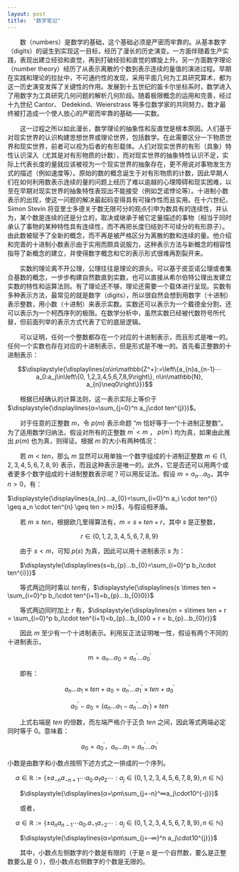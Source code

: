 ```yaml
---
layout: post
title:  "数学笔记"
---
```


&ensp;&ensp;&ensp;&ensp;数（numbers）是数学的基础，这个基础必须是严密而牢靠的。从基本数字（digits）的诞生到实现这一目标，经历了漫长的历史演变。一方面伴随着生产实践，表现出建立经验和直觉，再到打破经验和直觉的螺旋上升。另一方面数字理论（number theory）经历了从表示离散的个数到表示连续的量值的演进过程。早期在实践和理论的拉扯中，不可通约性的发现，采用平面几何为工具研究算术，都为这一历史演变发挥了关键性的作用。发展到十五世纪的笛卡尔坐标系时，数学进入了用数字为工具研究几何问题的解析几何阶段。随着极限概念的运用和完善，经过十九世纪 Cantor、 Dedekind、Weierstrass 等多位数学家的共同努力，数才最终被打造成一个使人放心的严密而牢靠的基础——实数。

&ensp;&ensp;&ensp;&ensp;这一过程之所以如此漫长，数学理论的抽象性和反直觉是根本原因。人们基于对现实世界的认识构建思想世界或理论世界，包括数学。在此需要区分一下物质世界和现实世界，前者可以视为后者的有形载体。人们对现实世界的有形（具象）特性认识深入（尤其是对有形物质的计数），而对现实世界的抽象特性认识不足，实际上代表长度的量就应该被视为一个现实世界的抽象存在，更不用说对事物发生方式的描述（例如速度等）。原始的数的概念诞生于对有形物质的计数，因此早期人们在如何利用数表示连续的量的问题上经历了难以逾越的心理障碍和现实困难，以至在早期对现实世界的抽象特性表现出不能接受（例如芝诺悖论等）。十进制小数表示的出现，使这一问题的解决最起码变得具有可操作性而且实用。在十六世纪，Simon Stevin 将亚里士多德关于数无限可分的观点引申为数具有的连续性，并认为，某个数是连续的还是分立的，取决或继承于被它定量描述的事物（相当于同时承认了事物的某种特性具有连续性，而不再把长度归结到不可续分的有形原子）。由此数被赋予了全新的概念，而不再是被严格区分为离散的数和连续的量。他介绍和完善的十进制小数表示由于实用而颇具说服力，这种表示方法与新概念的相容性指导了新概念的建立，并使得数字概念和它的表示形式很难再割裂开来。

&ensp;&ensp;&ensp;&ensp;实数的理论离不开公理，公理往往是理论的源头。可以基于皮亚诺公理或者集合基数的概念，一步步构建自然数直到实数，也可以直接从希尔伯特公理出发建立实数的特性和运算法则。有了理论还不够，理论还需要一个载体进行呈现。实数有多种表示方法，最常见的就是数字（digits），所以很自然会想到用数字（十进制）表示整数，用小数（十进制）来表示实数。实数还可以表示为一个戴德金分割，还可以表示为一个柯西序列的极限。在数学分析中，虽然实数已经被代数符号所代替，但前面列举的表示方式代表了它的底层逻辑。

&ensp;&ensp;&ensp;&ensp;可以证明，任何一个整数都存在一个对应的十进制表示，而且形式是唯一的。任何一个实数也存在对应的十进制表示，但是形式是不唯一的。首先看正整数的十进制表示：

$$\displaystyle{\displaylines{α\in\mathbb{Z^+}:=\left\{a_{n}a_{n-1}⋯a_0:a_j\in\left\{0, 1,2,3,4,5,6,7,8,9\right\}, n\in\mathbb{N}, a_{n}\neq0\right\}}}$$

&ensp;&ensp;&ensp;&ensp;根据已经确认的计算法则，这一表示实际上等价于  $\displaystyle{\displaylines{α=\sum_{j=0}^n a_j\cdot ten^{j}}}$。

&ensp;&ensp;&ensp;&ensp;对于任意的正整数 $m$，令 $p(m)$ 表示命题 “$m$ 恰好等于一个十进制正整数”。为了适用数学归纳法，假设对所有的正整数 $m^{'}<m$ ， $p(m^{'})$ 均为真，如果由此推出  $p(m)$ 也为真，则得证。根据 $m$ 的大小有两种情况：

&ensp;&ensp;&ensp;&ensp;若 $m < ten$，那么 $m$ 显然可以用单独一个数字组成的十进制正整数 $m\in \{1,2,3,4,5,6,7,8,9 \}$ 表示，而且这种表示是唯一的。此外，它是否还可以用两个或者更多个数字组成的十进制整数表示呢？可以用反证法。假设 $m=a_{n}...a_{0}$，其中 $n > 0$，有：

$\displaystyle{\displaylines{a_{n}...a_{0}=\sum_{i=0}^n a_i \cdot ten^{i} \geq a_n \cdot ten^{n} \geq ten > m}}$，与假设相矛盾。

&ensp;&ensp;&ensp;&ensp;若 $m\geq ten$，根据欧几里得算法有，$m = s\times ten + r$，其中 $s$ 是正整数，

$$r\in\left\{0, 1,2,3,4,5,6,7,8,9\right\}$$

&ensp;&ensp;&ensp;&ensp;由于 $s < m$，可知 $p(s)$ 为真，因此可以用十进制表示 $s$ 为：

&ensp;&ensp;&ensp;&ensp;$\displaystyle{\displaylines{s=b_{p}...b_{0}=\sum_{i=0}^p b_i\cdot ten^{i}}}$

&ensp;&ensp;&ensp;&ensp;等式两边同时乘以 $ten$有，$\displaystyle{\displaylines{s \times ten = \sum_{i=0}^p b_i\cdot ten^{i+1}=b_{p}...b_{0}0}}$

&ensp;&ensp;&ensp;&ensp;等式两边同时加上 $r$ 有，$\displaystyle{\displaylines{m = s\times ten + r = \sum_{i=0}^p b_i\cdot ten^{i+1}=b_{p}...b_{0}0 + r = b_{p}...b_{0}r}}$

&ensp;&ensp;&ensp;&ensp;因此 $m$ 至少有一个十进制表示。利用反正法证明唯一性，假设有两个不同的十进制表示，

$$m=a_{n}...a_{0}=a^{'}_{n}...a^{'}_{0}$$

&ensp;&ensp;&ensp;&ensp;即有：

$$a_{n}...a_{1} \times ten + a_{0} = a^{'}_{n}...a^{'}_{1} \times ten + a^{'}_{0}$$

$$a^{'}_{0}-a_{0}=(a_{n}...a_{1}-a^{'}_{n}...a^{'}_{1}) \times ten$$

&ensp;&ensp;&ensp;&ensp;上式右端是 $ten$ 的倍数，而左端严格介于正负 $ten$ 之间，因此等式两端必定同时等于 $0$。意味着：

$$a_{0}=a^{'}_{0}，a_{n}...a_{1}=a^{'}_{n}...a^{'}_{1}$$



小数是由数字和小数点按照下述方式之一排成的一个序列。

$$α\in\mathbb{R}:=\left\{\pm a_{-n}a_{-n+1}⋯a_0.a_1a_2⋯:a_j\in\left\{0, 1,2,3,4,5,6,7,8,9\right\}, n\in\mathbb{N}\right\}$$

&ensp;&ensp;&ensp;&ensp;$\displaystyle{\displaylines{α=\pm\sum_{j=-n}^∞a_j\cdot10^{-j}}}$

&ensp;&ensp;&ensp;&ensp;或者，

$$α\in\mathbb{R}:=\left\{\pm a_{n}a_{n-1}⋯a_0.a_{-1}a_{-2}⋯:a_j\in\left\{0, 1,2,3,4,5,6,7,8,9\right\}, n\in\mathbb{N}\right\}$$

&ensp;&ensp;&ensp;&ensp;$\displaystyle{\displaylines{α=\pm\sum_{j=-∞}^n a_j\cdot10^{j}}}$

&ensp;&ensp;&ensp;&ensp;其中，小数点左侧数字的个数是有限的（于是 $n$ 是一个自然数，要么是正整数要么是 $0$ ），但小数点右侧数字的个数是无限的。



